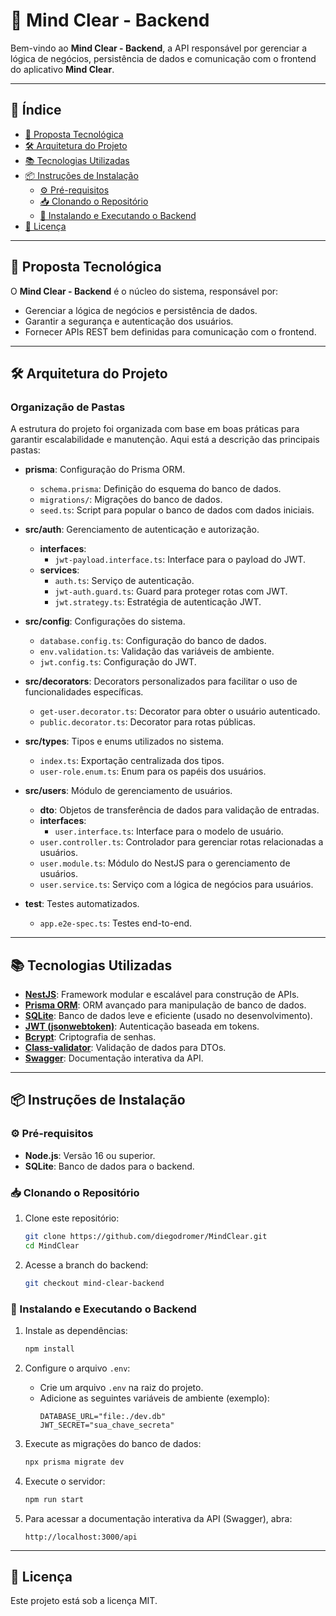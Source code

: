 # 🧠 Mind Clear - Backend

Bem-vindo ao **Mind Clear - Backend**, a API responsável por gerenciar a lógica de negócios, persistência de dados e comunicação com o frontend do aplicativo **Mind Clear**.

---

## 📑 Índice

- [🚀 Proposta Tecnológica](#-proposta-tecnológica)
- [🛠️ Arquitetura do Projeto](#️-arquitetura-do-projeto)
- [📚 Tecnologias Utilizadas](#-tecnologias-utilizadas)
- [📦 Instruções de Instalação](#-instruções-de-instalação)
  - [⚙️ Pré-requisitos](#️-pré-requisitos)
  - [📥 Clonando o Repositório](#-clonando-o-repositório)
  - [🔧 Instalando e Executando o Backend](#-instalando-e-executando-o-backend)
- [📜 Licença](#-licença)

---

## 🚀 Proposta Tecnológica

O **Mind Clear - Backend** é o núcleo do sistema, responsável por:

- Gerenciar a lógica de negócios e persistência de dados.
- Garantir a segurança e autenticação dos usuários.
- Fornecer APIs REST bem definidas para comunicação com o frontend.

---

## 🛠️ Arquitetura do Projeto

### Organização de Pastas

A estrutura do projeto foi organizada com base em boas práticas para garantir escalabilidade e manutenção. Aqui está a descrição das principais pastas:

- **prisma**: Configuração do Prisma ORM.
  - `schema.prisma`: Definição do esquema do banco de dados.
  - `migrations/`: Migrações do banco de dados.
  - `seed.ts`: Script para popular o banco de dados com dados iniciais.

- **src/auth**: Gerenciamento de autenticação e autorização.
  - **interfaces**:
    - `jwt-payload.interface.ts`: Interface para o payload do JWT.
  - **services**:
    - `auth.ts`: Serviço de autenticação.
    - `jwt-auth.guard.ts`: Guard para proteger rotas com JWT.
    - `jwt.strategy.ts`: Estratégia de autenticação JWT.

- **src/config**: Configurações do sistema.
  - `database.config.ts`: Configuração do banco de dados.
  - `env.validation.ts`: Validação das variáveis de ambiente.
  - `jwt.config.ts`: Configuração do JWT.

- **src/decorators**: Decorators personalizados para facilitar o uso de funcionalidades específicas.
  - `get-user.decorator.ts`: Decorator para obter o usuário autenticado.
  - `public.decorator.ts`: Decorator para rotas públicas.

- **src/types**: Tipos e enums utilizados no sistema.
  - `index.ts`: Exportação centralizada dos tipos.
  - `user-role.enum.ts`: Enum para os papéis dos usuários.

- **src/users**: Módulo de gerenciamento de usuários.
  - **dto**: Objetos de transferência de dados para validação de entradas.
  - **interfaces**:
    - `user.interface.ts`: Interface para o modelo de usuário.
  - `user.controller.ts`: Controlador para gerenciar rotas relacionadas a usuários.
  - `user.module.ts`: Módulo do NestJS para o gerenciamento de usuários.
  - `user.service.ts`: Serviço com a lógica de negócios para usuários.

- **test**: Testes automatizados.
  - `app.e2e-spec.ts`: Testes end-to-end.

---

## 📚 Tecnologias Utilizadas

- **[NestJS](https://nestjs.com/)**: Framework modular e escalável para construção de APIs.
- **[Prisma ORM](https://www.prisma.io/)**: ORM avançado para manipulação de banco de dados.
- **[SQLite](https://www.sqlite.org/)**: Banco de dados leve e eficiente (usado no desenvolvimento).
- **[JWT (jsonwebtoken)](https://github.com/auth0/node-jsonwebtoken)**: Autenticação baseada em tokens.
- **[Bcrypt](https://github.com/kelektiv/node.bcrypt.js)**: Criptografia de senhas.
- **[Class-validator](https://github.com/typestack/class-validator)**: Validação de dados para DTOs.
- **[Swagger](https://swagger.io/)**: Documentação interativa da API.

---

## 📦 Instruções de Instalação

### ⚙️ Pré-requisitos

- **Node.js**: Versão 16 ou superior.
- **SQLite**: Banco de dados para o backend.

### 📥 Clonando o Repositório

1. Clone este repositório:
   ```bash
   git clone https://github.com/diegodromer/MindClear.git
   cd MindClear
   ```

2. Acesse a branch do backend:
   ```bash
   git checkout mind-clear-backend
   ```

### 🔧 Instalando e Executando o Backend

1. Instale as dependências:
   ```bash
   npm install
   ```

2. Configure o arquivo `.env`:
   - Crie um arquivo `.env` na raiz do projeto.
   - Adicione as seguintes variáveis de ambiente (exemplo):
     ```
     DATABASE_URL="file:./dev.db"
     JWT_SECRET="sua_chave_secreta"
     ```

3. Execute as migrações do banco de dados:
   ```bash
   npx prisma migrate dev
   ```

4. Execute o servidor:
   ```bash
   npm run start
   ```

5. Para acessar a documentação interativa da API (Swagger), abra:
   ```
   http://localhost:3000/api
   ```

---

## 📜 Licença

Este projeto está sob a licença MIT.
